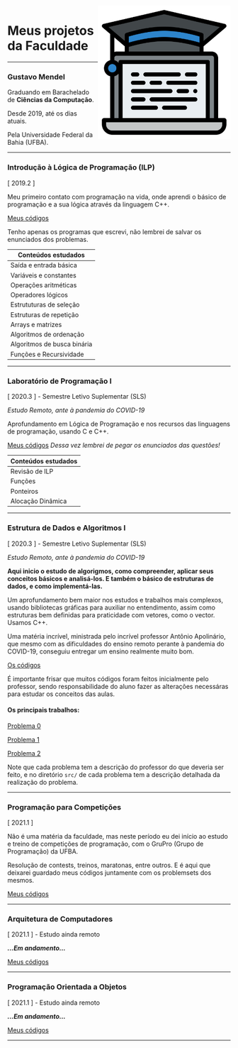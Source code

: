 <img src="computer_science.svg" width="300" align="right">

# Meus projetos da Faculdade

---
### Gustavo Mendel

Graduando em Barachelado de **Ciências da Computação**.

Desde 2019, até os dias atuais.

Pela Universidade Federal da Bahia (UFBA).


---

### Introdução à Lógica de Programação (ILP)
[ 2019.2 ]

Meu primeiro contato com programação na vida, onde aprendi o básico de programação e a sua lógica através da linguagem C++.

[Meus códigos](https://github.com/gustavo-mendel/projetos-da-faculdade/tree/master/introducao-a-logica-de-programacao)

Tenho apenas os programas que escrevi, não lembrei de salvar os enunciados dos problemas.

|Conteúdos estudados        |
|---------------------------|
|Saída e entrada básica     |
|Variáveis e constantes     |
|Operações aritméticas      |
|Operadores lógicos         |
|Estrututuras de seleção    |
|Estruturas de repetição    |
|Arrays e matrizes          |
|Algoritmos de ordenação    |
|Algoritmos de busca binária|
|Funções e Recursividade    |

---
### Laboratório de Programação I
[ 2020.3 ] - Semestre Letivo Suplementar (SLS)

*Estudo Remoto, ante à pandemia do COVID-19*

Aprofundamento em Lógica de Programação e nos recursos das linguagens de programação, usando C e C++.

[Meus códigos](https://github.com/gustavo-mendel/projetos-da-faculdade/tree/master/laboratorio-de-programacao)
*Dessa vez lembrei de pegar os enunciados das questões!*

| Conteúdos estudados |
|---------------------|
| Revisão de ILP      |
| Funções             |
| Ponteiros           |
| Alocação Dinâmica   |

---
### Estrutura de Dados e Algoritmos I
[ 2020.3 ] - Semestre Letivo Suplementar (SLS)

*Estudo Remoto, ante à pandemia do COVID-19*

**Aqui inicio o estudo de algorigmos, como compreender, aplicar seus conceitos básicos e analisá-los.
E também o básico de estruturas de dados, e como implementá-las.**

Um aprofundamento bem maior nos estudos e trabalhos mais complexos, usando bibliotecas gráficas para auxiliar no entendimento, assim como estruturas bem definidas para praticidade com vetores, como o vector. Usamos C++.

Uma matéria incrível, ministrada pelo incrível professor Antônio Apolinário, que mesmo com as dificuldades do ensino remoto perante à pandemia do COVID-19, conseguiu entregar um ensino realmente muito bom.

[Os códigos](https://github.com/gustavo-mendel/projetos-da-faculdade/tree/master/estrutura-de-dados-e-algoritmos)

É importante frisar que muitos códigos foram feitos inicialmente pelo professor, sendo responsabilidade do aluno fazer as alterações necessáras para estudar os conceitos das aulas.

#### Os principais trabalhos:
[Problema 0](https://github.com/gustavo-mendel/projetos-da-faculdade/tree/master/estrutura-de-dados-e-algoritmos/problema-0-ordenacao-gustavo-mendel)

[Problema 1](https://github.com/gustavo-mendel/projetos-da-faculdade/tree/master/estrutura-de-dados-e-algoritmos/problema-1---gerenciando-playlists-grupo-4)

[Problema 2](https://github.com/gustavo-mendel/projetos-da-faculdade/tree/master/estrutura-de-dados-e-algoritmos/problema-2-grupo4)

Note que cada problema tem a descrição do professor do que deveria ser feito, e no diretório `src/` de cada problema tem a descrição detalhada da realização do problema.

---
### Programação para Competições
[ 2021.1 ]

Não é uma matéria da faculdade, mas neste período eu dei início ao estudo e treino de competições de programação, com o GruPro (Grupo de Programação) da UFBA.

Resolução de contests, treinos, maratonas, entre outros.
E é aqui que deixarei guardado meus códigos juntamente com os problemsets dos mesmos.

[Meus códigos](https://github.com/gustavo-mendel/projetos-da-faculdade/tree/master/competicao)

---
### Arquitetura de Computadores
[ 2021.1 ] - Estudo ainda remoto

**_...Em andamento..._**

[Meus códigos](https://github.com/gustavo-mendel/projetos-da-faculdade/tree/master/arquitetura-de-computadores)

---
### Programação Orientada a Objetos
[ 2021.1 ] - Estudo ainda remoto

**_...Em andamento..._**

[Meus códigos](https://github.com/gustavo-mendel/projetos-da-faculdade/tree/master/programacao-orientada-a-objetos)

---
